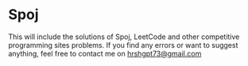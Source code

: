 # Spoj
This will include the solutions of Spoj, LeetCode and other competitive programming sites problems.
If you find any errors or want to suggest anything, feel free 
to contact me on hrshgpt73@gmail.com
